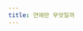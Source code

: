 ```yaml
---
title: 연애란 무엇일까
---
```


<!--1. 연애를 하게 되면 자신에 관해서 알게 된다는 말을 알게 되었다. 분명 돈에 관해서 관대해야한다고 당연히 내가 내는 것이 맞다고 생각하는데 왜 그렇게 돈에 옹졸하게 되는 것일까? 또한 작고 사소한 것들에 관해서 의심을 하지 말아야 하는데, 촉이 좋다고 생각하는건지 왜 자꾸 의심을 하게 되어서 의심을 하는 것일까? 진짜 안 좋은 습관인데, 이 관계가 계속 지속될지는 솔직히 모르겠다. 내가 끈을 놓지 않는 것이 중요하고, 놓아야 할 끈을 놓아야 한다고 생각한다. 아빠가 지나치게 정말 말도 안되는 것으로 가족들을 의심하고 있었을 때 정말 많이 힘들었는데 내 현재 모습이 꼭 비슷하다는 생각을 하게 되었다. 확실하게 그 친구는 컷을 해줘야 하고, 나도 싫다는 것은 정말 싫다는 것을 이야기를 해야한다는 생각을 하게 되었다. 페이스북에서 연인 두명이 테그했는데 결국은 결혼을 할 확률이 가장 높은 사람은 양보를 많이 하는 사람이 아니라 두 명이서 스스로 결정을 하는 커플이 높다고 했으니깐 나도 바뀌도록 해보자....-->